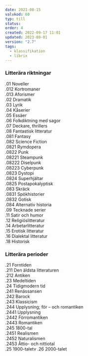 ```yaml
---
date: 2021-08-15
valvkod: 60
typ: till
status: 
order: 4
created: 2022-09-17 11:01
updated: 2023-09-01
version: "2.7"
tags:
  - klassifikation
  - librix
---
```


### Litterära riktningar

.01 	  Noveller<br>
.012 	  Kortromaner<br>
.013    Aforismer<br>
.02 	  Dramatik<br>
.03 	  Lyrik<br>
.04 	  Kåserier<br>
.05 	  Essäer<br>
.06 	  Folkdiktning med sagor<br>
.07  	  Deckare, thrillers<br>
.08 	  Fantastisk litteratur<br>
.081 	  Fantasy<br>
.082 	  Science Fiction<br>
.0821 	Rymdopera<br>
.0822 	Punk<br>
.08221 	Steampunk<br>
.08222 	Diselpunk<br>
.08223 	Cyberpunk<br>
.0823 	Dystopi<br>
.0824 	Superhjältar<br>
.0825   Postapokalyptisk<br>
.083 	  Skräck<br>
.0831 	Spökhistorier<br>
.0832 	Gotisk<br>
.084 	  Alternativ historia<br>
.09 	  Tecknade serier<br>
.11 	  Satir och humor<br>
.12 	  Religiöslitteratur<br>
.14 	  Arbetarlitteratur<br>
.15 	  Erotisk litteratur<br>
.16 	  Dialektal litteratur<br>
.18 	  Historisk<br>



### Litterära perioder

.21	    Forntiden<br>
.211	  Den äldsta litteraturen<br>
.212	  Antiken<br>
.23	    Medeltiden<br>
.24	    Tidigmodern tid<br>
.241	  Renässansen<br>
.242	  Barock<br>
.243	  Klassicism<br>
.244	  Upplysning; för – och romantiken<br>
.2441	  Upplysning<br>
.2442	  Förromantiken<br>
.2443	  Romantiken<br>
.245	  1800-tal<br>
.2451	  Realismen<br>
.2452	  Naturalismen<br>
.2453	  Åttio- och nittiotal<br>
.25	    1900-taletv
.26	    2000-talet<br>
